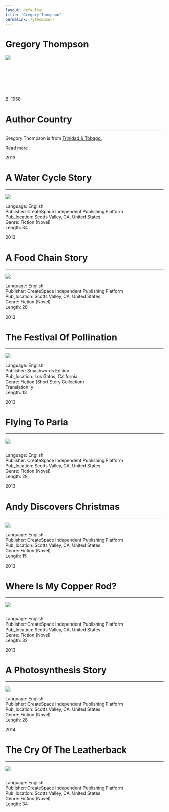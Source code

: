 ```yaml
---
layout: defaultau
title: "Gregory Thompson"
permalink: /gthompson/
---
```


<div class="content">
    <h1>Gregory Thompson</h1>
    <div class="quote">
        <div><img src="https://comment.org/wp-content/uploads/2021/12/Gregory-Thompson.jpg" class="logo"></div>
    </div>
    <div class="timeline">
        <div style="padding-bottom:100px;"></div>
        <div class="block">
            <div class="date right"><p class="right"> B. 1958 </p></div>
            <div class="dot"></div>
            <div class="left first">
            <div class="author_country">
                <h1>Author Country</h1><hr>
        <div class="aclocation">     <p>Gregory Thompson is from <a href="{{ site.baseurl }}/3">Trinidad & Tobago.</a></p> </div>
        <div class="acreadmore">     <a href="#" target="_blank">Read more</a></div>
            </div>
            </div>
        </div>
        <div class="block">
            <div class="date left"><p class="left">2013</p></div>
            <div class="dot"></div>
            <div class="right">
                <h1>A Water Cycle Story</h1><hr>
                <p><img src="https://images-na.ssl-images-amazon.com/images/I/61BeacB+chL._SY498_BO1,204,203,200_.jpg"></p>
 			<p> Language: English <br/>
                Publisher: CreateSpace Independent Publishing Platform <br/>
                Pub_location: Scotts Valley, CA, United States <br/>
                Genre: Fiction (Novel) <br/>
                Length: 34 <br/>                </p>
            </div>
        </div>
        <div class="block">
            <div class="date right"><p class="right">2013</p></div>
            <div class="dot"></div>
            <div class="left">
                <h1>A Food Chain Story</h1><hr>
                <p><img src="https://images-na.ssl-images-amazon.com/images/I/618zM1P8SYL._SY498_BO1,204,203,200_.jpg"></p>
                <p> Language: English <br/>
                Publisher: CreateSpace Independent Publishing Platform <br/>
                Pub_location: Scotts Valley, CA, United States <br/>
                Genre: Fiction (Novel) <br/>
                Length: 28 <br/>                </p>
               </div>
       		   </div>
  <div class="block">
            <div class="date left"><p class="left">2013</p></div>
            <div class="dot"></div>
            <div class="right">
                <h1>The Festival Of Pollination</h1><hr>
                <p><img src="https://images-na.ssl-images-amazon.com/images/I/61FDr7pzdgL._SX218_BO1,204,203,200_QL40_FMwebp_.jpg"></p>
                 <p> Language: English <br/>
                Publisher: Smashwords Edition <br/>
                Pub_location: Los Gatos, California <br/>
                Genre: Fiction (Short Story Collection) <br/>
                 Translation: y <br/>
                Length: 13 <br/>                </p>
               </div>
       		   </div>
   <div class="block">
            <div class="date right"><p class="right">2013</p></div>
            <div class="dot"></div>
            <div class="left">
                <h1>Flying To Paria</h1><hr>
                <p><img src="https://images-na.ssl-images-amazon.com/images/I/51YT0WzkJAL._SY498_BO1,204,203,200_.jpg"></p>
               <p><img src=""></p>
                <p> Language: English <br/>
                Publisher: CreateSpace Independent Publishing Platform <br/>
                Pub_location: Scotts Valley, CA, United States <br/>
                Genre: Fiction (Novel) <br/>
                Length: 28 <br/>                </p>
               </div>
       		   </div>
<div class="block">
            <div class="date left"><p class="left">2013</p></div>
            <div class="dot"></div>
            <div class="right">
                <h1>Andy Discovers Christmas</h1><hr>
                <p><img src="https://images-na.ssl-images-amazon.com/images/I/515qVoNNETL._SY498_BO1,204,203,200_.jpg"></p>
                <p> Language: English <br/>
                Publisher: CreateSpace Independent Publishing Platform <br/>
                Pub_location: Scotts Valley, CA, United States <br/>
                Genre: Fiction (Novel) <br/>
                Length: 15 <br/>                </p>
               </div>
       		   </div>
    <div class="block">
            <div class="date right"><p class="right">2013</p></div>
            <div class="dot"></div>
            <div class="left">
                <h1>Where Is My Copper Rod?</h1><hr>
                <p><img src="https://images-eu.ssl-images-amazon.com/images/I/51GDzdelrsL._SX218_BO1,204,203,200_QL40_ML2_.jpg"></p>
               <p><img src=""></p>
               <p> Language: English <br/>
                Publisher: CreateSpace Independent Publishing Platform <br/>
                Pub_location: Scotts Valley, CA, United States <br/>
                Genre: Fiction (Novel) <br/>
                Length: 32 <br/>                </p>
               </div>
       		   </div>
     <div class="block">
            <div class="date left"><p class="left">2013</p></div>
            <div class="dot"></div>
            <div class="right">
                <h1>A Photosynthesis Story</h1><hr>
                <p><img src="https://images-na.ssl-images-amazon.com/images/I/51fGnFidIFL._SX218_BO1,204,203,200_QL40_FMwebp_.jpg"></p>
               <p> Language: English <br/>
                Publisher: CreateSpace Independent Publishing Platform <br/>
                Pub_location: Scotts Valley, CA, United States <br/>
                Genre: Fiction (Novel) <br/>
                Length: 28 <br/>                </p>
               </div>
       		   </div>
 <div class="block">
            <div class="date right"><p class="right">2014</p></div>
            <div class="dot"></div>
            <div class="left">
                <h1>The Cry Of The Leatherback</h1><hr>
                <p><img src="https://images-na.ssl-images-amazon.com/images/I/61z1d081WjL._SX218_BO1,204,203,200_QL40_FMwebp_.jpg"></p>
               <p><img src=""></p>
              <p> Language: English <br/>
                Publisher: CreateSpace Independent Publishing Platform <br/>
                Pub_location: Scotts Valley, CA, United States <br/>
                Genre: Fiction (Novel) <br/>
                Length: 34 <br/>                </p>
               </div>
       		   </div>
<!-- partial -->
  <script src='https://cdnjs.cloudflare.com/ajax/libs/jquery/3.1.1/jquery.min.js'></script><script  src="assets/js/authorscript.js"></script>
